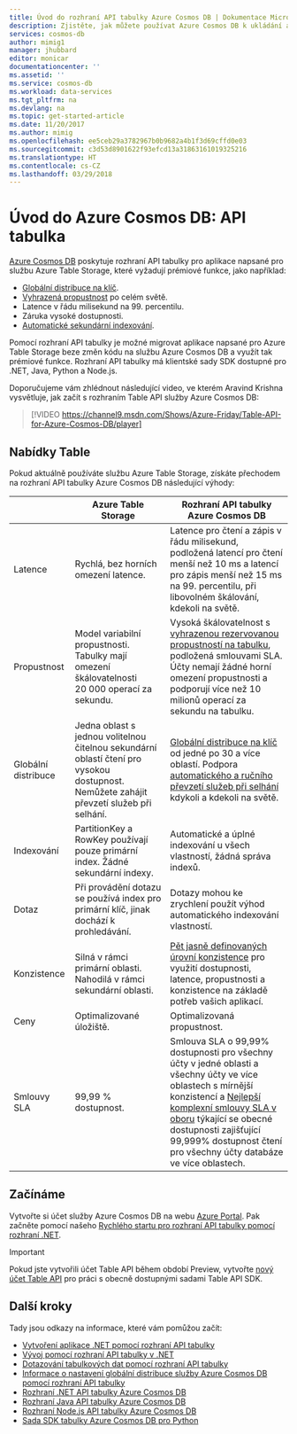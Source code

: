 ```yaml
---
title: Úvod do rozhraní API tabulky Azure Cosmos DB | Dokumentace Microsoftu
description: Zjistěte, jak můžete používat Azure Cosmos DB k ukládání a dotazování velkých objemů dat s klíčovými hodnotami s nízkou latencí pomocí oblíbených rozhraní API OSS MongoDB.
services: cosmos-db
author: mimig1
manager: jhubbard
editor: monicar
documentationcenter: ''
ms.assetid: ''
ms.service: cosmos-db
ms.workload: data-services
ms.tgt_pltfrm: na
ms.devlang: na
ms.topic: get-started-article
ms.date: 11/20/2017
ms.author: mimig
ms.openlocfilehash: ee5ceb29a3782967b0b9682a4b1f3d69cffd0e03
ms.sourcegitcommit: c3d53d8901622f93efcd13a31863161019325216
ms.translationtype: HT
ms.contentlocale: cs-CZ
ms.lasthandoff: 03/29/2018
---
```

# <a name="introduction-to-azure-cosmos-db-table-api"></a>Úvod do Azure Cosmos DB: API tabulka

[Azure Cosmos DB](introduction.md) poskytuje rozhraní API tabulky pro aplikace napsané pro službu Azure Table Storage, které vyžadují prémiové funkce, jako například:

* [Globální distribuce na klíč](distribute-data-globally.md).
* [Vyhrazená propustnost](partition-data.md) po celém světě.
* Latence v řádu milisekund na 99. percentilu.
* Záruka vysoké dostupnosti.
* [Automatické sekundární indexování](http://www.vldb.org/pvldb/vol8/p1668-shukla.pdf).

Pomocí rozhraní API tabulky je možné migrovat aplikace napsané pro Azure Table Storage beze změn kódu na službu Azure Cosmos DB a využít tak prémiové funkce. Rozhraní API tabulky má klientské sady SDK dostupné pro .NET, Java, Python a Node.js.

Doporučujeme vám zhlédnout následující video, ve kterém Aravind Krishna vysvětluje, jak začít s rozhraním Table API služby Azure Cosmos DB:

> [!VIDEO https://channel9.msdn.com/Shows/Azure-Friday/Table-API-for-Azure-Cosmos-DB/player]
> 
> 

## <a name="table-offerings"></a>Nabídky Table
Pokud aktuálně používáte službu Azure Table Storage, získáte přechodem na rozhraní API tabulky Azure Cosmos DB následující výhody:

| | Azure Table Storage | Rozhraní API tabulky Azure Cosmos DB |
| --- | --- | --- |
| Latence | Rychlá, bez horních omezení latence. | Latence pro čtení a zápis v řádu milisekund, podložená latencí pro čtení menší než 10 ms a latencí pro zápis menší než 15 ms na 99. percentilu, při libovolném škálování, kdekoli na světě. |
| Propustnost | Model variabilní propustnosti. Tabulky mají omezení škálovatelnosti 20 000 operací za sekundu. | Vysoká škálovatelnost s [vyhrazenou rezervovanou propustností na tabulku](request-units.md), podložená smlouvami SLA. Účty nemají žádné horní omezení propustnosti a podporují více než 10 milionů operací za sekundu na tabulku. |
| Globální distribuce | Jedna oblast s jednou volitelnou čitelnou sekundární oblastí čtení pro vysokou dostupnost. Nemůžete zahájit převzetí služeb při selhání. | [Globální distribuce na klíč](distribute-data-globally.md) od jedné po 30 a více oblastí. Podpora [automatického a ručního převzetí služeb při selhání](regional-failover.md) kdykoli a kdekoli na světě. |
| Indexování | PartitionKey a RowKey používají pouze primární index. Žádné sekundární indexy. | Automatické a úplné indexování u všech vlastností, žádná správa indexů. |
| Dotaz | Při provádění dotazu se používá index pro primární klíč, jinak dochází k prohledávání. | Dotazy mohou ke zrychlení použít výhod automatického indexování vlastností. |
| Konzistence | Silná v rámci primární oblasti. Nahodilá v rámci sekundární oblasti. | [Pět jasně definovaných úrovní konzistence](consistency-levels.md) pro využití dostupnosti, latence, propustnosti a konzistence na základě potřeb vašich aplikací. |
| Ceny | Optimalizované úložiště. | Optimalizovaná propustnost. |
| Smlouvy SLA | 99,99 % dostupnost. | Smlouva SLA o 99,99% dostupnosti pro všechny účty v jedné oblasti a všechny účty ve více oblastech s mírnější konzistencí a [Nejlepší komplexní smlouvy SLA v oboru](https://azure.microsoft.com/support/legal/sla/cosmos-db/) týkající se obecné dostupnosti zajišťující 99,999% dostupnost čtení pro všechny účty databáze ve více oblastech. |

## <a name="get-started"></a>Začínáme

Vytvořte si účet služby Azure Cosmos DB na webu [Azure Portal](https://portal.azure.com). Pak začněte pomocí našeho [Rychlého startu pro rozhraní API tabulky pomocí rozhraní .NET](create-table-dotnet.md). 

> [!IMPORTANT]
> Pokud jste vytvořili účet Table API během období Preview, vytvořte [nový účet Table API](create-table-dotnet.md#create-a-database-account) pro práci s obecně dostupnými sadami Table API SDK.
>

## <a name="next-steps"></a>Další kroky

Tady jsou odkazy na informace, které vám pomůžou začít:
* [Vytvoření aplikace .NET pomocí rozhraní API tabulky](create-table-dotnet.md)
* [Vývoj pomocí rozhraní API tabulky v .NET](tutorial-develop-table-dotnet.md)
* [Dotazování tabulkových dat pomocí rozhraní API tabulky](tutorial-query-table.md)
* [Informace o nastavení globální distribuce služby Azure Cosmos DB pomocí rozhraní API tabulky](tutorial-global-distribution-table.md)
* [Rozhraní .NET API tabulky Azure Cosmos DB](table-sdk-dotnet.md)
* [Rozhraní Java API tabulky Azure Cosmos DB](table-sdk-java.md)
* [Rozhraní Node.js API tabulky Azure Cosmos DB](table-sdk-nodejs.md)
* [Sada SDK tabulky Azure Cosmos DB pro Python](table-sdk-python.md)

